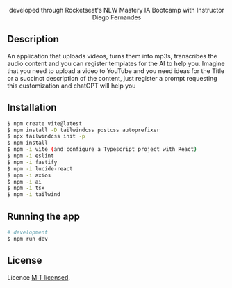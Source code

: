<p align="center">
  developed through Rocketseat's NLW Mastery IA Bootcamp with Instructor Diego Fernandes
</p>

  <p align="center"></p>
    <p align="center">

</p>
  <!--[![Backers on Open Collective](https://opencollective.com/nest/backers/badge.svg)](https://opencollective.com/nest#backer)
  [![Sponsors on Open Collective](https://opencollective.com/nest/sponsors/badge.svg)](https://opencollective.com/nest#sponsor)-->

## Description

An application that uploads videos, turns them into mp3s, transcribes the audio content and you can register templates for the AI to help you. Imagine that you need to upload a video to YouTube and you need ideas for the Title or a succinct description of the content, just register a prompt requesting this customization and chatGPT will help you

## Installation

```bash
$ npm create vite@latest
$ npm install -D tailwindcss postcss autoprefixer
$ npx tailwindcss init -p
$ npm install
$ npm -i vite (and configure a Typescript project with React)
$ npm -i eslint
$ npm -i fastify
$ npm -i lucide-react
$ npm -i axios
$ npm -i ai
$ npm -i tsx
$ npm -i tailwind


```

## Running the app

```bash
# development
$ npm run dev

```
## License

Licence [MIT licensed](LICENSE).
